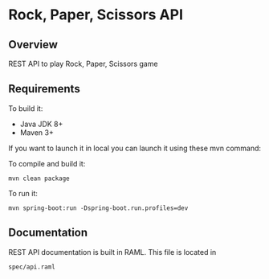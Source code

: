 # Rock, Paper, Scissors API

## Overview
REST API to play Rock, Paper, Scissors game

## Requirements
To build it:

- Java JDK 8+
- Maven 3+

If you want to launch it in local you can launch it using these mvn command:

To compile and build it:

``` mvn clean package ```

To run it:
 
``` mvn spring-boot:run -Dspring-boot.run.profiles=dev ```

## Documentation
REST API documentation is built in RAML. This file is located in

```spec/api.raml```
